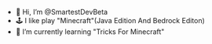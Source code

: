 - 👋 Hi, I’m @SmartestDevBeta
- 🕹 I like play "Minecraft"(Java Edition And Bedrock Editon)
- 🌱 I’m currently learning "Tricks For Minecraft"
